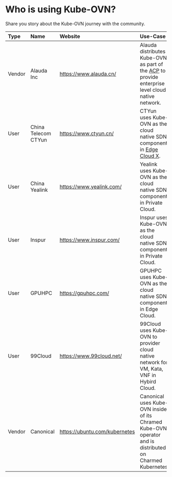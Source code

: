 # Who is using Kube-OVN?

Share you story about the Kube-OVN journey with the community.

| Type | Name | Website | Use-Case |
|:-|:-|:-|:-|
| Vendor | Alauda Inc | https://www.alauda.cn/ | Alauda distributes Kube-OVN as part of the [ACP](https://www.alauda.cn/product/acpflag.html) to provide enterprise level cloud native network. |
| User | China Telecom CTYun | https://www.ctyun.cn/ | CTYun uses Kube-OVN as the cloud native SDN component in [Edge Cloud X](https://www.ctyun.cn/products/ecx). |
| User | China Yealink | https://www.yealink.com/ | Yealink uses Kube-OVN as the cloud native SDN component in Private Cloud. |
| User | Inspur | https://www.inspur.com/ | Inspur uses Kube-OVN as the cloud native SDN component in Private Cloud. |
| User | GPUHPC | https://gpuhpc.com/ | GPUHPC uses Kube-OVN as the cloud native SDN component in Edge Cloud. |
| User | 99Cloud | https://www.99cloud.net/ | 99Cloud uses Kube-OVN to provider cloud native network for VM, Kata, VNF in Hybird Cloud. |
| Vendor | Canonical | https://ubuntu.com/kubernetes | Canonical uses Kube-OVN inside of its Chramed Kube-OVN operator and is distributed on Charmed Kubernetes. |
